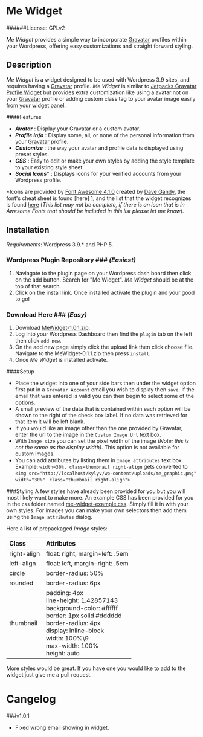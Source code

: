 Me Widget
=========
######License: GPLv2

*Me Widget* provides a simple way to incorporate [Gravatar][] profiles within
your Wordpress, offering easy customizations and straight forward styling.

Description
-----------
*Me Widget* is a widget designed to be used with Wordpress 3.9 sites, and requires
having a [Gravatar][] profile. *Me Widget* is similar to
[Jetpacks Gravatar Profile Widget][7] but provides extra customization like
using a avatar not on your [Gravatar][] profile or adding custom class tag to
your avatar image easily from your widget panel.

####Features
- **_Avatar_**        : Display your Gravatar or a custom avatar.
- **_Profile Info_**  : Display some, all, or none of the personal information
from your [Gravatar][] profile.
- **_Customize_**     : the way your avatar and profile data is displayed using
preset styles.
- **_CSS_**           : Easy to edit or make your own styles by adding the style
template to your existing style sheet
- **_Social Icons_**\*  : Displays icons for your verified accounts from your
Wordpress profile.

\*Icons are provided by [Font Awesome 4.1.0][3] created by [Dave Gandy][2], the
font's cheat sheet is found [here] [1], and the list that the widget recognizes
is found [here][4] (_This list may not be complete, if there is an icon that is_
 _in Awesome Fonts that should be included in this list please let me know_).

Installation
------------
_Requirements_: Wordpress 3.9.\* and PHP 5.
### Wordpress Plugin Repository ### _(Easiest)_
1. Naviagate to the plugin page on your Wordpress dash board then click on 
the add button. Search for "Me Widget". _Me Widget_ should be at the top of
that search.
2. Click on the install link. Once installed activate the plugin and your
good to go!

### Download Here ### _(Easy)_
1. Download [MeWidget-1.0.1.zip][5].
2. Log into your Wordpress Dashboard then find the `plugin` tab on the left
then click `add new`.
3. On the add new page simply click the upload link then click choose file.
Navigate to the MeWidget-0.1.1.zip then press `install`.
4. Once _Me Widget_ is installed activate.

####Setup

* Place the widget into one of your side bars then under the
widget option first put in a `Gravatar Account` email you wish to display then
`save`. If the email that was entered is valid you can then begin to
select some of the options.
* A small preview of the data that is contained within each option will be shown
to the right of the check box label. If no data was retrieved for that item it
will be left blank.
* If you would like an image other than the one provided by Gravatar, enter
the url to the image in the `Custom Image Url` text box.
* With `Image size` you can set the pixel width of the image _(Note: this
is not the same as the display width)_. This option is not available for custom
images.
* You can add attributes by listing them in `Image attributes` text box.
Example: `width=30%, class=thumbnail right-align` gets converted to
`<img src="http://localhost/kylyv/wp-content/uploads/me_graphic.png" width="30%"`
` class="thumbnail right-align">`

###Styling
A few styles have already been provided for you but you will most likely want to
make more. An example CSS has been provided for you in the `css` folder named
[me-widget-example.css][6].
Simply fill it in with your own styles. For images you can make your own
selectors then add them using the `Image attributes` dialog.

Here a list of prepackaged _Image_ styles:

| Class | Attributes |
|:---------|:-----------|
| right-align | float: right, margin-left: .5em |
| left-align | float: left, margin-right: .5em |
| circle | border-radius: 50% |
| rounded | border-radius: 6px |
| thumbnail | padding: 4px <br>line-height: 1.42857143<br>background-color: #ffffff<br>border: 1px solid #dddddd<br>border-radius: 4px<br>display: inline-block<br>width: 100%\9<br>max-width: 100%<br>height: auto<br>|

More styles would be great. If you have one you would like to add to the widget
just give me a pull request.

Cangelog
===

###v1.0.1
* Fixed wrong email showing in widget.

[gravatar]: https://gravatar.com "Gravatar"
[1]: http://fortawesome.github.io/Font-Awesome/cheatsheet/ "Font Awesome Icons"
[2]: https://twitter.com/davegandy "Dave Gandy"
[3]: http://fortawesome.github.io/Font-Awesome/ "Font Awesome"
[4]: https://github.com/Kyly/MeWidget/blob/master/soc_icons_fa "Social Icon List"
[5]: https://github.com/Kyly/MeWidget/archive/v1.0.1.zip "Download Me Widget v0.1.1"
[6]: https://github.com/Kyly/MeWidget/blob/master/css/me-widget-example.css "Example CSS"
[7]: http://jetpack.me/support/extra-sidebar-widgets/gravatar-profile-widget/ "Gravatar Profile Widget"
